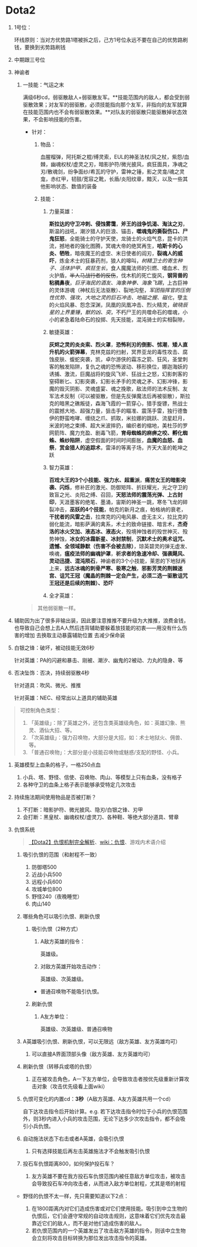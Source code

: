 # Dota2

1. 1号位：

    环线原则：当对方优势路1塔被拆之后，己方1号位永远不要在自己的优势路刷钱，要换到劣势路刷钱
1. 中期跟三号位
1. 神谕者

    1. 一技能：气运之末

        满级6秒cd，弱驱散敌人+弱驱散友军。**技能范围内的敌人，都会受到弱驱散效果；对友军的弱驱散，必须技能指向那个友军，非指向的友军就算在技能范围内也不会有弱驱散效果。**对队友的弱驱散只能驱散掉状态效果，不会影响技能的伤害。

        - 针对：

            1. 物品：

                血腥榴弹，阿托斯之棍/缚灵索，EUL的神圣法杖/风之杖，紫怨/血棘，幽魂权杖/虚灵之刃，暗影护符/微光披风，疯狂面具，净魂之刃/散魂剑，纷争面纱/希瓦的守护，雷神之锤，影之灵龛/魂之灵龛，赤红甲，韧鼓/宽容之靴，长盾/炎阳纹章，黯灭，以及一些其他影响状态、数值的装备
            2. 技能：

                1. 力量英雄：

                    **斯拉达的守卫冲刺、侵蚀雾霭**，**斧王的战争饥渴、淘汰之刃**，斯温的战吼，潮汐猎人的巨浪、锚击，**噬魂鬼的撕裂伤口、尸鬼狂怒**，全能骑士的守护天使，龙骑士的火焰气息，昆卡的洪流，撼地者的强化图腾，冥魂大帝的绝冥再生，**哈斯卡的心炎、牺牲**，暗夜魔王的虚空、末日使者的阎刃，**裂魂人的威吓**，炼金术士的狂暴药剂，狼人的嗥叫，*树精卫士的寄生种子、活体护甲、疯狂生长*，食人魔魔法师的引燃、嗜血术、烈火护盾，~~半人马战行者的反伤~~，伐木机的死亡旋风，**钢背兽的粘稠鼻夜**，*巨牙海民的酒友、海象神拳、海象飞踢*，上古巨神的灵体游魂（神杖后无法驱散）、裂地沟壑，*军团指挥官的压倒性优势、强攻*，*大地之灵的巨石冲击、地磁之握、磁化*，孽主的火焰风暴、怨念深渊，凤凰的凤凰冲击、烈火精灵，*破晓辰星的上界重锤*，*獣的凶、突*，不朽尸王的共噬命石的噬魂，小小的紧急着陆命石的投掷、先天技能，混沌骑士的实相裂隙，
                2. 敏捷英雄：

                    **灰烬之灵的炎炎索、烈火罩**，**恐怖利刃的倒影、怵潮**，**矮人直升机的火箭弹幕**，克林克兹的扫射，冥界亚龙的毒性攻击、腐蚀皮肤、蝮蛇突袭，凯，卓尔游侠的霜冻之箭、狂风，圣堂刺客的触发陷阱，复仇之魂的恐怖波动、移形换位，娜迦海妖的诱捕、激流，巨魔战将的旋风飞斧、狂战士之怒，幻影刺客的窒碍断匕、幻影突袭，幻影长矛手的灵魂之矛、幻影冲锋，影魔的毁灭阴影、灵魂盛宴、魂之挽歌，敌法师的法术反制、友军法术反制（可以被驱散，但是先反弹魔法后再被驱散），斯拉克的暗黑之礁叛徒，森海飞霞的一箭穿心，猎手旋镖，熊战士的震撼大地、超强力量，狙击手的瞄准、震荡手雷，独行德鲁伊的野蛮咆哮、缠绕之爪、抓取，米拉娜的跳跃、流星赶月，米波的地之束缚、超大米波摔扔，编织者的缩地，美杜莎的罗网箭阵、魔力充盈、剧毒飞箭，**育母蜘蛛的麻痹之咬、孵化蜘蛛、蛛纱陷阱**，虚空假面的时间时间膨胀，**血魔的血怒、血祭**，**赏金猎人的追踪术**，雷泽的等离子场，齐天大圣的乾坤之跃
                3. 智力英雄：

                    **百戏大王的3个小技能、强力水、超重派**，**痛苦女王的暗影突袭、闪烁**，修补匠的激光、防御矩阵、折跃耀光，光之守卫的致盲之光、炎阳之缚、召回，**天怒法师的震荡光弹、上古封印**，天涯墨客的绝笔、墨涌，宙斯的神圣一跳，寒冬飞龙的碎裂冲击，**巫妖的4个技能**，帕克的新月之痕，帕格纳的衰老，**干扰者的风雷之击**，拉席克的闪电风暴、虚无主义，拉比克的弱化能流，暗影萨满的禽系，术士的致命链接、暗言术，**杰奇洛的冰火交加、液态冰、液态火**，殁境神蚀者的殁世神灭、殁势神蚀，**冰女的冰霜新星、冰封禁制**，**沉默术士的奥术诅咒、遗憾、全领域静默（伤害不会被去除）**，琼英碧灵的弹无虚发、唤魂，**瘟疫法师的幽魂护罩**，**祈求者的急速冷却、强袭飓风、灵动迅捷、混沌陨石**，神谕者的3个小技能，莱恩的下地狱再上来，**远古冰魂的刺骨严寒、极寒之触**，**邪影芳灵的荆棘迷宫、诅咒王冠（魔晶的荆棘一定会产生，必须二选一驱散诅咒王冠还是后续的荆棘）、恐吓**
                4. 全才英雄：

        >其他弱驱散一样。
1. 辅助因为出了很多非输出装，因此要注意推推不要升级为大推推，浪费金钱，也导致自己会想上去A人然后违背辅助要躲着放技能的初衷——用没有什么伤害的增加 去换取主动暴露辅助位置 去减少保命装
1. 白银之锋：破坏，被动技能无效6秒

    针对英雄：PA的闪避和暴击、刚被、潮汐、幽鬼的2被动、力丸的隐身、等
1. 否决坠饰：否决，持续弱驱散4秒

    针对道具：吹风、微光、推推

    针对英雄：NEC、经常出以上道具的辅助英雄

>可控制角色类型：
>
>1. 「英雄级」：除了英雄之外，还包含类英雄级角色，如：英雄幻象、熊灵、酒仙大招、等。
>2. 「次英雄级」：强力召唤物，大部分是大招，如：术士地狱火、佣兽、等。
>3. 「普通召唤物」：大部分是小技能召唤物或魅惑/支配的野怪、小兵。

1. 英雄模型上血条的格子，一格250点血

    1. 小兵、塔、野怪、信使、召唤物、肉山、等模型上只有血条，没有格子
    2. 各种守卫的血条上格子表示能够承受特定几次攻击
1. 持续施法期间使用物品是否被打断？

    1. 不打断：暗影护符、微光披风、隐刃/白银之锋、刃甲
    2. 会打断：黑皇杖、幽魂权杖/虚灵刀、各种鞋、等绝大部分道具、臂章
1. 仇恨系统

    >[【Dota2】仇恨机制完全解析](https://www.bilibili.com/video/BV1s54y1A77m)、[wiki：仇恨](https://dota.huijiwiki.com/wiki/仇恨)、游戏内术语介绍

    1. 吸引仇恨的范围（和射程不一致）

        1. 防御塔500
        2. 近战小兵500
        3. 远程小兵600
        4. 攻城单位800
        5. 野怪240（夜晚睡觉）
        6. 肉山140
    2. 哪些角色可以吸引仇恨、刷新仇恨

        1. 吸引仇恨（2种方式）

            1. A敌方英雄的指令：

                英雄级。
            2. 对敌方英雄开始攻击动作：

                英雄级、次英雄级。

            - 普通召唤物不能吸引仇恨。
        2. 刷新仇恨

            1. A友方单位：

                英雄级、次英雄级、普通召唤物
    3. A英雄吸引仇恨、刷新仇恨，可以无限远（敌方英雄、友方英雄均可）

        1. 可以直接A界面顶部头像（敌方英雄、友方英雄均可）
    4. 刷新仇恨（转移兵或塔的仇恨）

        1. 正在被攻击角色，A一下友方单位，会导致攻击者按优先级重新计算攻击对象（攻击优先级看上面wiki）
    5. 仇恨可变化的内置cd：**3秒**（A敌方英雄、A友方英雄共用一个cd）

        自下达攻击指令后开始计算。e.g. 若下达攻击指令时位于小兵的仇恨范围外，则3秒内进入小兵的攻击范围，无论下达多少次攻击指令，都不会吸引小兵仇恨。
    6. 自动施法状态下右击或者A英雄，会吸引仇恨

        1. 只有选择技能后再左击英雄施法才不会触发吸引仇恨
    7. 投石车仇恨距离800，如何保护投石车？

        1. 友方英雄不要在我方投石车仇恨范围内被任意敌方单位攻击，被攻击会导致投石车冲向攻击者，从而进入敌方单位射程，尤其是塔的射程
    - 野怪的仇恨不太一样，先只需要知道以下2点：

        1. 在1800距离内对它们造成伤害或对它们使用技能。吸引到中立生物的仇恨后，它们会遵守常规的自动攻击规则，这意味着它们优先攻击最靠近它们的敌人，而不是对他们造成伤害的敌人。
        2. 若仇恨范围内的一个英雄发出了攻击敌方英雄的指令，则该中立生物会立刻将攻击目标转换为那位发出攻击指令的英雄。
